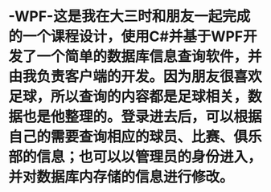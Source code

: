 # -WPF-这是我在大三时和朋友一起完成的一个课程设计，使用C#并基于WPF开发了一个简单的数据库信息查询软件，并由我负责客户端的开发。因为朋友很喜欢足球，所以查询的内容都是足球相关，数据也是他整理的。登录进去后，可以根据自己的需要查询相应的球员、比赛、俱乐部的信息；也可以以管理员的身份进入，并对数据库内存储的信息进行修改。
